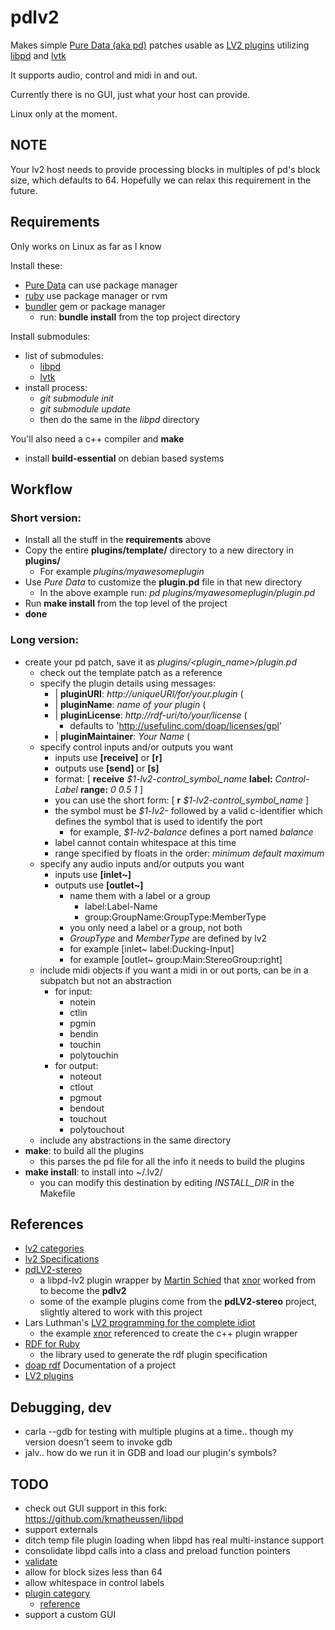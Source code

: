 pdlv2
====

Makes simple [Pure Data (aka pd)](http://msp.ucsd.edu/software.html) patches usable as [LV2 plugins](http://lv2plug.in/) utilizing [libpd](https://github.com/libpd/libpd) and [lvtk](https://github.com/lvtk/lvtk)

It supports audio, control and midi in and out.

Currently there is no GUI, just what your host can provide.

Linux only at the moment.

NOTE
----

Your lv2 host needs to provide processing blocks in multiples of pd's block size, which defaults to 64. 
Hopefully we can relax this requirement in the future.


Requirements
----

Only works on Linux as far as I know

Install these:
* [Pure Data](http://msp.ucsd.edu/software.html) can use package manager
* [ruby](https://www.ruby-lang.org) use package manager or rvm
* [bundler](http://bundler.io/) gem or package manager
  * run: **bundle install** from the top project directory

Install submodules:
* list of submodules:
	* [libpd](https://github.com/libpd/libpd)
	* [lvtk](https://github.com/lvtk/lvtk)
* install process:
	* _git submodule init_
	* _git submodule update_
	* then do the same in the _libpd_ directory

You'll also need a c++ compiler and **make**
* install **build-essential** on debian based systems


Workflow
----

### Short version:

* Install all the stuff in the **requirements** above
* Copy the entire **plugins/template/** directory to a new directory in **plugins/**
  * For example *plugins/myawesomeplugin*
* Use *Pure Data* to customize the **plugin.pd** file in that new directory
  * In the above example run: *pd plugins/myawesomeplugin/plugin.pd*
* Run **make install** from the top level of the project
* **done**

### Long version:

* create your pd patch, save it as *plugins/\<plugin_name\>/plugin.pd*
  * check out the template patch as a reference
  * specify the plugin details using messages:
    * | **pluginURI**: *http://uniqueURI/for/your.plugin* (
    * | **pluginName**: *name of your plugin* (
    * | **pluginLicense**: *http://rdf-uri/to/your/license* (
      * defaults to 'http://usefulinc.com/doap/licenses/gpl'
    * | **pluginMaintainer**: *Your Name* (
  * specify control inputs and/or outputs you want
    * inputs use **[receive]** or **[r]**
    * outputs use **[send]** or **[s]**
    * format: [ **receive** *$1-lv2-control_symbol_name* **label:** *Control-Label* **range:** *0 0.5 1* ]
    * you can use the short form: [ **r** _$1-lv2-control_symbol_name_ ]
    * the symbol must be *$1-lv2-* followed by a valid c-identifier which defines the symbol that is used to identify the port
      * for example, *$1-lv2-balance* defines a port named *balance*
    * label cannot contain whitespace at this time
    * range specified by floats in the order: *minimum* *default* *maximum*
  * specify any audio inputs and/or outputs you want
    * inputs use **[inlet~]**
    * outputs use **[outlet~]**
      * name them with a label or a group
        * label:Label-Name
        * group:GroupName:GroupType:MemberType
      * you only need a label or a group, not both
      * _GroupType_ and _MemberType_ are defined by lv2
      * for example [inlet~ label:Ducking-Input]
      * for example [outlet~ group:Main:StereoGroup:right]
  * include midi objects if you want a midi in or out ports, can be in a subpatch but not an abstraction
    * for input:
      * notein
      * ctlin
      * pgmin
      * bendin
      * touchin
      * polytouchin
    * for output:
      * noteout
      * ctlout
      * pgmout
      * bendout
      * touchout
      * polytouchout
  * include any abstractions in the same directory
* **make**: to build all the plugins
  * this parses the pd file for all the info it needs to build the plugins
* **make install**: to install into ~/.lv2/
  * you can modify this destination by editing *INSTALL_DIR* in the Makefile


References
----

* [lv2 categories](http://lv2plug.in/ns/lv2core/)
* [lv2 Specifications](http://lv2plug.in/ns/)
* [pdLV2-stereo](https://github.com/unknownError/pdLV2-stereo)
  * a libpd-lv2 plugin wrapper by [Martin Schied](https://github.com/unknownError) that [xnor](http://x37v.info) worked from to become the **pdlv2**
  * some of the example plugins come from the **pdLV2-stereo** project, slightly altered to work with this project
* Lars Luthman's [LV2 programming for the complete idiot](http://www.nongnu.org/ll-plugins/lv2pftci/)
  * the example [xnor](http://x37v.info) referenced to create the c++ plugin wrapper
* [RDF for Ruby](http://blog.datagraph.org/2010/03/rdf-for-ruby)
  * the library used to generate the rdf plugin specification
* [doap rdf](https://github.com/edumbill/doap/) Documentation of a project
* [LV2 plugins](http://lv2plug.in/)


Debugging, dev
----

* carla --gdb for testing with multiple plugins at a time.. though my version doesn't seem to invoke gdb
* jalv.. how do we run it in GDB and load our plugin's symbols?


TODO
----

* check out GUI support in this fork: https://github.com/kmatheussen/libpd
* support externals
* ditch temp file plugin loading when libpd has real multi-instance support
* consolidate libpd calls into a class and preload function pointers
* [validate](http://lv2plug.in/pages/validating-lv2-data.html)
* allow for block sizes less than 64
* allow whitespace in control labels
* [plugin category](http://www.nongnu.org/ll-plugins/lv2pftci/#More_metadata)
  * [reference](http://lv2plug.in/ns/lv2core/#sec-reference)
* support a custom GUI
